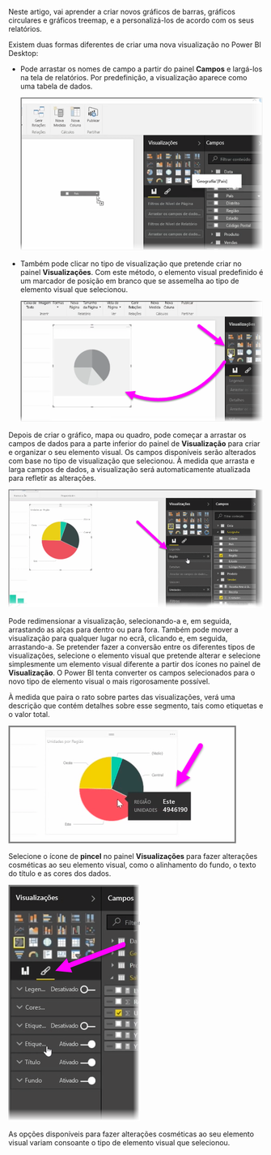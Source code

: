 Neste artigo, vai aprender a criar novos gráficos de barras, gráficos circulares e gráficos treemap, e a personalizá-los de acordo com os seus relatórios.

Existem duas formas diferentes de criar uma nova visualização no Power BI Desktop:

* Pode arrastar os nomes de campo a partir do painel **Campos** e largá-los na tela de relatórios. Por predefinição, a visualização aparece como uma tabela de dados.
  
  ![](media/3-2-create-customize-simple-visualizations/3-2_1.png)
* Também pode clicar no tipo de visualização que pretende criar no painel **Visualizações**. Com este método, o elemento visual predefinido é um marcador de posição em branco que se assemelha ao tipo de elemento visual que selecionou.
  
  ![](media/3-2-create-customize-simple-visualizations/3-2_2.png)

Depois de criar o gráfico, mapa ou quadro, pode começar a arrastar os campos de dados para a parte inferior do painel de **Visualização** para criar e organizar o seu elemento visual. Os campos disponíveis serão alterados com base no tipo de visualização que selecionou. À medida que arrasta e larga campos de dados, a visualização será automaticamente atualizada para refletir as alterações.

![](media/3-2-create-customize-simple-visualizations/3-2_3.png)

Pode redimensionar a visualização, selecionando-a e, em seguida, arrastando as alças para dentro ou para fora. Também pode mover a visualização para qualquer lugar no ecrã, clicando e, em seguida, arrastando-a. Se pretender fazer a conversão entre os diferentes tipos de visualizações, selecione o elemento visual que pretende alterar e selecione simplesmente um elemento visual diferente a partir dos ícones no painel de **Visualização**. O Power BI tenta converter os campos selecionados para o novo tipo de elemento visual o mais rigorosamente possível.

À medida que paira o rato sobre partes das visualizações, verá uma descrição que contém detalhes sobre esse segmento, tais como etiquetas e o valor total.

![](media/3-2-create-customize-simple-visualizations/3-2_4.png)

Selecione o ícone de **pincel** no painel **Visualizações** para fazer alterações cosméticas ao seu elemento visual, como o alinhamento do fundo, o texto do título e as cores dos dados.

![](media/3-2-create-customize-simple-visualizations/3-2_5.png)

As opções disponíveis para fazer alterações cosméticas ao seu elemento visual variam consoante o tipo de elemento visual que selecionou.

